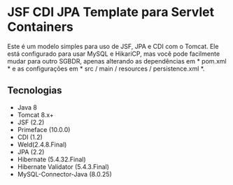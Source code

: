 # JSF CDI JPA Template para Servlet Containers

Este é um modelo simples para uso de JSF, JPA e CDI com o Tomcat. Ele está configurado para usar MySQL e HikariCP, mas você pode facilmente mudar para outro SGBDR, apenas alterando as dependências em * pom.xml * e as configurações em * src / main / resources / persistence.xml *.

## Tecnologias
- Java 8
- Tomcat 8.x+
- JSF (2.2)
- Primeface (10.0.0)
- CDI (1.2)
- Weld(2.4.8.Final)
- JPA (2.2)
- Hibernate (5.4.32.Final)
- Hibernate Validator (5.4.3.Final)
- MySQL-Connector-Java (8.0.25)
